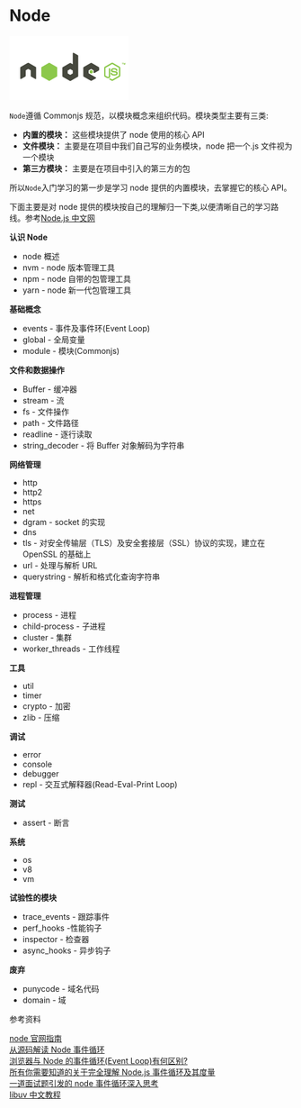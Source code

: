 # Node

![nodejs](./img/node.png)

`Node`遵循 Commonjs 规范，以模块概念来组织代码。模块类型主要有三类:

-   **内置的模块：** 这些模块提供了 node 使用的核心 API
-   **文件模块：** 主要是在项目中我们自己写的业务模块，node 把一个.js 文件视为一个模块
-   **第三方模块：** 主要是在项目中引入的第三方的包

所以`Node`入门学习的第一步是学习 node 提供的内置模块，去掌握它的核心 API。

下面主要是对 node 提供的模块按自己的理解归一下类,以便清晰自己的学习路线。参考[Node.js 中文网](http://nodejs.cn/api/)

**认识 Node**

-   node 概述
-   nvm - node 版本管理工具
-   npm - node 自带的包管理工具
-   yarn - node 新一代包管理工具

**基础概念**

-   events - 事件及事件环(Event Loop)
-   global - 全局变量
-   module - 模块(Commonjs)

**文件和数据操作**

-   Buffer - 缓冲器
-   stream - 流
-   fs - 文件操作
-   path - 文件路径
-   readline - 逐行读取
-   string_decoder - 将 Buffer 对象解码为字符串

**网络管理**

-   http
-   http2
-   https
-   net
-   dgram - socket 的实现
-   dns
-   tls - 对安全传输层（TLS）及安全套接层（SSL）协议的实现，建立在 OpenSSL 的基础上
-   url - 处理与解析 URL
-   querystring - 解析和格式化查询字符串

**进程管理**

-   process - 进程
-   child-process - 子进程
-   cluster - 集群
-   worker_threads - 工作线程

**工具**

-   util
-   timer
-   crypto - 加密
-   zlib - 压缩

**调试**

-   error
-   console
-   debugger
-   repl - 交互式解释器(Read-Eval-Print Loop)

**测试**

-   assert - 断言

**系统**

-   os
-   v8
-   vm

**试验性的模块**

-   trace_events - 跟踪事件
-   perf_hooks -性能钩子
-   inspector - 检查器
-   async_hooks - 异步钩子

**废弃**

-   punycode - 域名代码
-   domain - 域

参考资料

[node 官网指南](https://nodejs.org/zh-cn/docs/guides/)<br>
[从源码解读 Node 事件循环](https://juejin.im/post/5d439f016fb9a06b29752d5a#heading-5)<br>
[浏览器与 Node 的事件循环(Event Loop)有何区别?](https://juejin.im/post/5c337ae06fb9a049bc4cd218#heading-22)<br>
[所有你需要知道的关于完全理解 Node.js 事件循环及其度量](https://juejin.im/post/5984816a518825265674c8f6#heading-0)<br>
[一道面试题引发的 node 事件循环深入思考](https://juejin.im/post/5cf25a19f265da1bba58ec43#heading-2)<br>
[libuv 中文教程](http://luohaha.github.io/Chinese-uvbook/index.html)<br>
